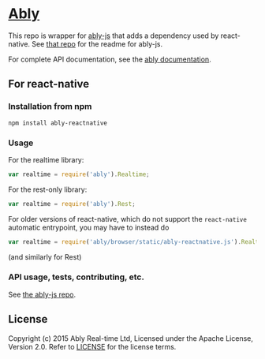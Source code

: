 # [Ably](https://www.ably.io)

This repo is wrapper for [ably-js](https://github.com/ably/ably-js) that adds a dependency used by react-native. See [that repo](https://github.com/ably/ably-js) for the readme for ably-js.

For complete API documentation, see the [ably documentation](https://ably.io/documentation).

## For react-native

### Installation from npm

    npm install ably-reactnative

### Usage

For the realtime library:

```javascript
var realtime = require('ably').Realtime;
```

For the rest-only library:

```javascript
var realtime = require('ably').Rest;
```

For older versions of react-native, which do not support the `react-native` automatic entrypoint, you may have to instead do

```javascript
var realtime = require('ably/browser/static/ably-reactnative.js').Realtime
```
(and similarly for Rest)


### API usage, tests, contributing, etc.

See [the ably-js repo](https://github.com/ably/ably-js).

## License

Copyright (c) 2015 Ably Real-time Ltd, Licensed under the Apache License, Version 2.0.  Refer to [LICENSE](LICENSE) for the license terms.
